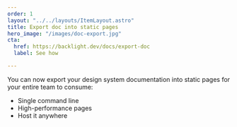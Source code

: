 ```yaml
---
order: 1
layout: "../../layouts/ItemLayout.astro"
title: Export doc into static pages
hero_image: "/images/doc-export.jpg"
cta:
  href: https://backlight.dev/docs/export-doc
  label: See how

---
```

You can now export your design system documentation into static pages for your entire team to consume:

* Single command line
* High-performance pages
* Host it anywhere